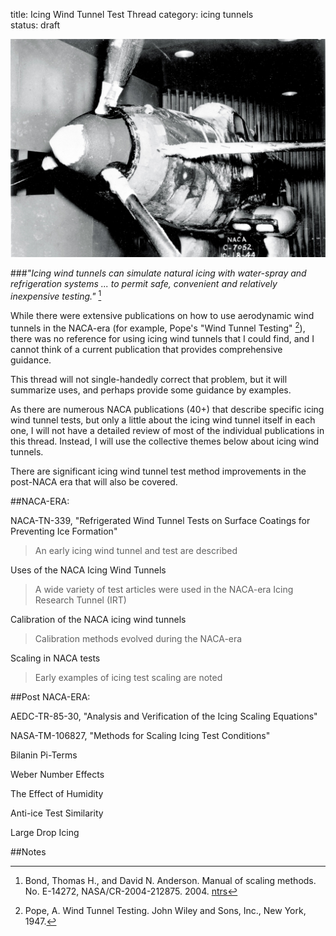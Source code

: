 title: Icing Wind Tunnel Test Thread 
category: icing tunnels  
status: draft  

![P-39 in the Icing Research Tunnel](images/naca-tn-1246/icing-research-tunnel.jpg)  

###_"Icing wind tunnels can simulate natural icing with water-spray and refrigeration systems ... to permit safe, convenient and relatively inexpensive testing."_ [^1]  

While there were extensive publications on how to use aerodynamic wind tunnels in the NACA-era 
(for example, Pope's "Wind Tunnel Testing" [^2]), 
there was no reference for using icing wind tunnels that I could find, 
and I cannot think of a current publication that provides comprehensive guidance. 

This thread will not single-handedly correct that problem, 
but it will summarize uses, 
and perhaps provide some guidance by examples. 

As there are numerous NACA publications (40+) that describe specific icing wind tunnel tests,
but only a little about the icing wind tunnel itself in each one, 
I will not have a detailed review of most of the individual publications in this thread. 
Instead, I will use the collective themes below about icing wind tunnels. 

There are significant icing wind tunnel test method improvements in the post-NACA era that will also be covered. 

##NACA-ERA:

NACA-TN-339, "Refrigerated Wind Tunnel Tests on Surface Coatings for Preventing Ice Formation"  
<!--
[NACA-TN-339, "Refrigerated Wind Tunnel Tests on Surface Coatings for Preventing Ice Formation"]({filename}NACA-TN-339.md)  
-->
>An early icing wind tunnel and test are described

Uses of the NACA Icing Wind Tunnels  
<!--
[Uses of the NACA Icing Wind Tunnels]({filename}uses_of_naca_icing_tunnels.md)  
-->
>A wide variety of test articles were used in the NACA-era Icing Research Tunnel (IRT)  


Calibration of the NACA icing wind tunnels
<!--
[Calibration of the NACA icing wind tunnels]({filename}calibration_of_naca_icing_tunnels.md)  
-->
>Calibration methods evolved during the NACA-era

Scaling in NACA tests
<!--
[Scaling in NACA tests]({filename}scaling_in_naca_tests.md)  
-->
>Early examples of icing test scaling are noted

##Post NACA-ERA:

AEDC-TR-85-30, "Analysis and Verification of the Icing Scaling Equations"  

NASA-TM-106827, "Methods for Scaling Icing Test Conditions"

Bilanin Pi-Terms    

Weber Number Effects  

The Effect of Humidity  

Anti-ice Test Similarity  

Large Drop Icing  

##Notes 

[^1]: Bond, Thomas H., and David N. Anderson. Manual of scaling methods. No. E-14272, NASA/CR-2004-212875. 2004.  [ntrs](https://ntrs.nasa.gov/api/citations/20040042486/downloads/20040042486.pdf)   
[^2]: Pope, A. Wind Tunnel Testing. John Wiley and Sons, Inc., New York, 1947.  



